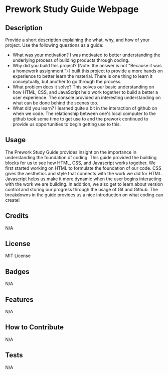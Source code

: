 # Prework Study Guide Webpage

## Description

Provide a short description explaining the what, why, and how of your project. Use the following questions as a guide:

- What was your motivation? I was motivated to better understanding the underlying process of building products through coding. 
- Why did you build this project? (Note: the answer is not "Because it was a homework assignment.") I built this project to provide a more hands on experience to better learn the material. There is one thing to learn it conceptually, but another to go through the process. 
- What problem does it solve? This solves our basic understanding on how HTML, CSS, and JavaScript help work together to build a better a user experience. The console provided an interesting understanding on what can be done behind the scenes too. 
- What did you learn? I learned quite a bit in the interaction of github on when we code. The relationship between one's local computer to the github took some time to get use to and the prework continued to provide us opportunities to begin getting use to this. 

## Usage

The Prework Study Guide provides insight on the importance in understanding the foundation of coding. This guide provided the building blocks for us to see how HTML, CSS, and Javascript works together. We first started working on HTML to formulate the foundation of our code. CSS gives the aesthetics and style that connects with the work we did for HTML. Javascript helps us make it more dynamic when the user begins interacting with the work we are building. In addition, we also get to learn about version control and storing our progress through the usage of Git and Github. The breakdowns in the guide provides us a nice introduction on what coding can create! 

## Credits

N/A

## License

MIT License

## Badges

N/A

## Features

N/A

## How to Contribute

N/A

## Tests

N/A